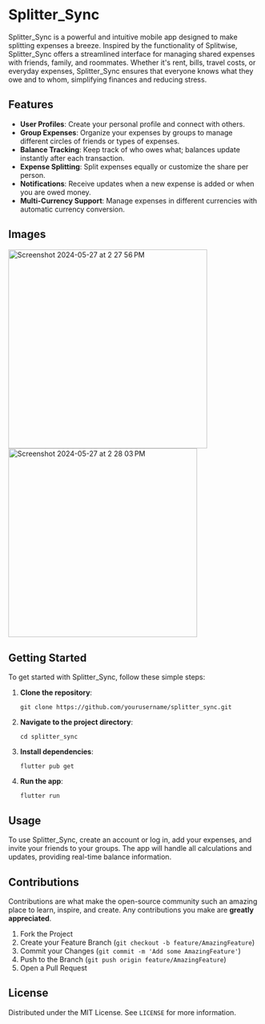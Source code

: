 # Splitter_Sync

Splitter_Sync is a powerful and intuitive mobile app designed to make splitting expenses a breeze. Inspired by the functionality of Splitwise, Splitter_Sync offers a streamlined interface for managing shared expenses with friends, family, and roommates. Whether it's rent, bills, travel costs, or everyday expenses, Splitter_Sync ensures that everyone knows what they owe and to whom, simplifying finances and reducing stress.

## Features

- **User Profiles**: Create your personal profile and connect with others.
- **Group Expenses**: Organize your expenses by groups to manage different circles of friends or types of expenses.
- **Balance Tracking**: Keep track of who owes what; balances update instantly after each transaction.
- **Expense Splitting**: Split expenses equally or customize the share per person.
- **Notifications**: Receive updates when a new expense is added or when you are owed money.
- **Multi-Currency Support**: Manage expenses in different currencies with automatic currency conversion.

## Images
<img width="397" alt="Screenshot 2024-05-27 at 2 27 56 PM" src="https://github.com/SplitterSync/splitter_sync/assets/98315242/d69e59da-8357-41f7-b709-472ae3779f73">
<img width="377" alt="Screenshot 2024-05-27 at 2 28 03 PM" src="https://github.com/SplitterSync/splitter_sync/assets/98315242/fc802892-2c17-4b10-b020-61d83e17df8a">




## Getting Started

To get started with Splitter_Sync, follow these simple steps:

1. **Clone the repository**:
   ```
   git clone https://github.com/yourusername/splitter_sync.git
   ```
2. **Navigate to the project directory**:
   ```
   cd splitter_sync
   ```
3. **Install dependencies**:
   ```
   flutter pub get
   ```
4. **Run the app**:
   ```
   flutter run
   ```

## Usage

To use Splitter_Sync, create an account or log in, add your expenses, and invite your friends to your groups. The app will handle all calculations and updates, providing real-time balance information.

## Contributions

Contributions are what make the open-source community such an amazing place to learn, inspire, and create. Any contributions you make are **greatly appreciated**.

1. Fork the Project
2. Create your Feature Branch (`git checkout -b feature/AmazingFeature`)
3. Commit your Changes (`git commit -m 'Add some AmazingFeature'`)
4. Push to the Branch (`git push origin feature/AmazingFeature`)
5. Open a Pull Request

## License

Distributed under the MIT License. See `LICENSE` for more information.
